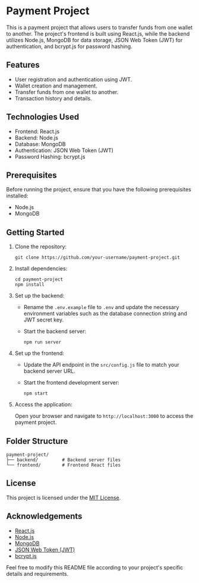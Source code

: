 # Payment Project

This is a payment project that allows users to transfer funds from one wallet to another. The project's frontend is built using React.js, while the backend utilizes Node.js, MongoDB for data storage, JSON Web Token (JWT) for authentication, and bcrypt.js for password hashing.

## Features

- User registration and authentication using JWT.
- Wallet creation and management.
- Transfer funds from one wallet to another.
- Transaction history and details.

## Technologies Used

- Frontend: React.js
- Backend: Node.js
- Database: MongoDB
- Authentication: JSON Web Token (JWT)
- Password Hashing: bcrypt.js

## Prerequisites

Before running the project, ensure that you have the following prerequisites installed:

- Node.js
- MongoDB

## Getting Started

1. Clone the repository:

   ```
   git clone https://github.com/your-username/payment-project.git
   ```

2. Install dependencies:

   ```
   cd payment-project
   npm install
   ```

3. Set up the backend:

   - Rename the `.env.example` file to `.env` and update the necessary environment variables such as the database connection string and JWT secret key.

   - Start the backend server:

     ```
     npm run server
     ```

4. Set up the frontend:

   - Update the API endpoint in the `src/config.js` file to match your backend server URL.

   - Start the frontend development server:

     ```
     npm start
     ```

5. Access the application:

   Open your browser and navigate to `http://localhost:3000` to access the payment project.

## Folder Structure

```
payment-project/
├── backend/         # Backend server files
└── frontend/        # Frontend React files
```

## License

This project is licensed under the [MIT License](LICENSE).

## Acknowledgements

- [React.js](https://reactjs.org/)
- [Node.js](https://nodejs.org/)
- [MongoDB](https://www.mongodb.com/)
- [JSON Web Token (JWT)](https://jwt.io/)
- [bcrypt.js](https://github.com/kelektiv/node.bcrypt.js/)

Feel free to modify this README file according to your project's specific details and requirements.
